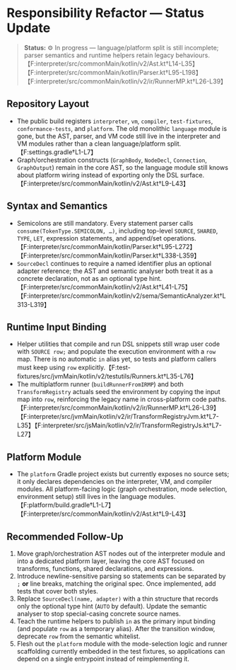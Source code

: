 # Responsibility Refactor — Status Update

> **Status:** ⚙️ In progress — language/platform split is still incomplete; parser semantics and runtime helpers retain legacy behaviours.【F:interpreter/src/commonMain/kotlin/v2/Ast.kt†L14-L35】【F:interpreter/src/commonMain/kotlin/Parser.kt†L95-L198】【F:interpreter/src/commonMain/kotlin/v2/ir/RunnerMP.kt†L26-L39】

## Repository Layout
- The public build registers `interpreter`, `vm`, `compiler`, `test-fixtures`, `conformance-tests`, and `platform`. The old monolithic `language` module is gone, but the AST, parser, and VM code still live in the interpreter and VM modules rather than a clean language/platform split.【F:settings.gradle†L1-L7】
- Graph/orchestration constructs (`GraphBody`, `NodeDecl`, `Connection`, `GraphOutput`) remain in the core AST, so the language module still knows about platform wiring instead of exporting only the DSL surface.【F:interpreter/src/commonMain/kotlin/v2/Ast.kt†L9-L43】

## Syntax and Semantics
- Semicolons are still mandatory. Every statement parser calls `consume(TokenType.SEMICOLON, …)`, including top-level `SOURCE`, `SHARED`, `TYPE`, `LET`, expression statements, and append/set operations.【F:interpreter/src/commonMain/kotlin/Parser.kt†L95-L272】【F:interpreter/src/commonMain/kotlin/Parser.kt†L338-L359】
- `SourceDecl` continues to require a named identifier plus an optional adapter reference; the AST and semantic analyser both treat it as a concrete declaration, not as an optional type hint.【F:interpreter/src/commonMain/kotlin/v2/Ast.kt†L41-L75】【F:interpreter/src/commonMain/kotlin/v2/sema/SemanticAnalyzer.kt†L313-L319】

## Runtime Input Binding
- Helper utilities that compile and run DSL snippets still wrap user code with `SOURCE row;` and populate the execution environment with a `row` map. There is no automatic `in` alias yet, so tests and platform callers must keep using `row` explicitly.【F:test-fixtures/src/jvmMain/kotlin/v2/testutils/Runners.kt†L35-L76】
- The multiplatform runner (`buildRunnerFromIRMP`) and both `TransformRegistry` actuals seed the environment by copying the input map into `row`, reinforcing the legacy name in cross-platform code paths.【F:interpreter/src/commonMain/kotlin/v2/ir/RunnerMP.kt†L26-L39】【F:interpreter/src/jvmMain/kotlin/v2/ir/TransformRegistryJvm.kt†L7-L35】【F:interpreter/src/jsMain/kotlin/v2/ir/TransformRegistryJs.kt†L7-L27】

## Platform Module
- The `platform` Gradle project exists but currently exposes no source sets; it only declares dependencies on the interpreter, VM, and compiler modules. All platform-facing logic (graph orchestration, mode selection, environment setup) still lives in the language modules.【F:platform/build.gradle†L1-L7】【F:interpreter/src/commonMain/kotlin/v2/Ast.kt†L9-L43】

## Recommended Follow-Up
1. Move graph/orchestration AST nodes out of the interpreter module and into a dedicated platform layer, leaving the core AST focused on transforms, functions, shared declarations, and expressions.
2. Introduce newline-sensitive parsing so statements can be separated by `;` **or** line breaks, matching the original spec. Once implemented, add tests that cover both styles.
3. Replace `SourceDecl(name, adapter)` with a thin structure that records only the optional type hint (`AUTO` by default). Update the semantic analyser to stop special-casing concrete source names.
4. Teach the runtime helpers to publish `in` as the primary input binding (and populate `row` as a temporary alias). After the transition window, deprecate `row` from the semantic whitelist.
5. Flesh out the `platform` module with the mode-selection logic and runner scaffolding currently embedded in the test fixtures, so applications can depend on a single entrypoint instead of reimplementing it.
